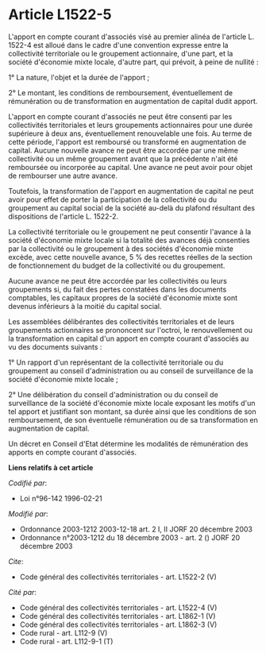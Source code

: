 # Article L1522-5

L'apport en compte courant d'associés visé au premier alinéa de l'article L. 1522-4 est alloué dans le cadre d'une convention
expresse entre la collectivité territoriale ou le groupement actionnaire, d'une part, et la société d'économie mixte locale,
d'autre part, qui prévoit, à peine de nullité : 

1° La nature, l'objet et la durée de l'apport ; 

2° Le montant, les conditions de remboursement, éventuellement de rémunération ou de transformation en augmentation de
capital dudit apport.

L'apport en compte courant d'associés ne peut être consenti par les collectivités territoriales et leurs groupements
actionnaires pour une durée supérieure à deux ans, éventuellement renouvelable une fois. Au terme de cette période, l'apport
est remboursé ou transformé en augmentation de capital. Aucune nouvelle avance ne peut être accordée par une même
collectivité ou un même groupement avant que la précédente n'ait été remboursée ou incorporée au capital. Une avance ne peut
avoir pour objet de rembourser une autre avance. 

Toutefois, la transformation de l'apport en augmentation de capital ne peut avoir pour effet de porter la participation de la
collectivité ou du groupement au capital social de la société au-delà du plafond résultant des dispositions de l'article L.
1522-2. 

La collectivité territoriale ou le groupement ne peut consentir l'avance à la société d'économie mixte locale si la totalité
des avances déjà consenties par la collectivité ou le groupement à des sociétés d'économie mixte excède, avec cette nouvelle
avance, 5 % des recettes réelles de la section de fonctionnement du budget de la collectivité ou du groupement. 

Aucune avance ne peut être accordée par les collectivités ou leurs groupements si, du fait des pertes constatées dans les
documents comptables, les capitaux propres de la société d'économie mixte sont devenus inférieurs à la moitié du capital
social. 

Les assemblées délibérantes des collectivités territoriales et de leurs groupements actionnaires se prononcent sur l'octroi,
le renouvellement ou la transformation en capital d'un apport en compte courant d'associés au vu des documents suivants : 

1° Un rapport d'un représentant de la collectivité territoriale ou du groupement au conseil d'administration ou au conseil de
surveillance de la société d'économie mixte locale ; 

2° Une délibération du conseil d'administration ou du conseil de surveillance de la société d'économie mixte locale exposant
les motifs d'un tel apport et justifiant son montant, sa durée ainsi que les conditions de son remboursement, de son
éventuelle rémunération ou de sa transformation en augmentation de capital. 

Un décret en Conseil d'Etat détermine les modalités de rémunération des apports en compte courant d'associés.

**Liens relatifs à cet article**

_Codifié par_:

  - Loi n°96-142 1996-02-21

_Modifié par_:

  - Ordonnance 2003-1212 2003-12-18 art. 2 I, II JORF 20 décembre 2003
  - Ordonnance n°2003-1212 du 18 décembre 2003 - art. 2 () JORF 20 décembre 2003

_Cite_:

  - Code général des collectivités territoriales - art. L1522-2 (V)

_Cité par_:

  - Code général des collectivités territoriales - art. L1522-4 (V)
  - Code général des collectivités territoriales - art. L1862-1 (V)
  - Code général des collectivités territoriales - art. L1862-3 (V)
  - Code rural - art. L112-9 (V)
  - Code rural - art. L112-9-1 (T)
